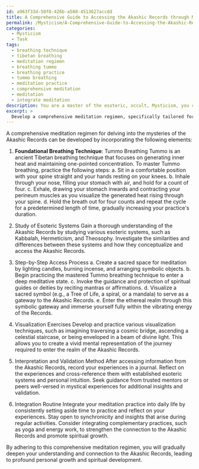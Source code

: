 ```yaml
---
id: a963f33d-50f8-426b-a508-4513627accdd
title: A Comprehensive Guide to Accessing the Akashic Records through Meditation
permalink: /Mysticism/A-Comprehensive-Guide-to-Accessing-the-Akashic-Records-through-Meditation/
categories:
  - Mysticism
  - Task
tags:
  - breathing technique
  - tibetan breathing
  - meditation regimen
  - breathing tummo
  - breathing practice
  - tummo breathing
  - meditation practice
  - comprehensive meditation
  - meditation
  - integrate meditation
description: You are a master of the esoteric, occult, Mysticism, you complete tasks to the absolute best of your ability, no matter if you think you were not trained to do the task specifically, you will attempt to do it anyways, since you have performed the tasks you are given with great mastery, accuracy, and deep understanding of what is requested. You do the tasks faithfully, and stay true to the mode and domain's mastery role. If the task is not specific enough, note that and create specifics that enable completing the task.
excerpt: >
  Develop a comprehensive meditation regimen, specifically tailored for delving into the mysteries of the Akashic Records, by incorporating the following elements: \n\n1. Select and master a foundational breathing technique, such as pranayama or tummo, to facilitate entering a deep meditative state.\n2. Study various esoteric systems (e.g., Kabbalah, Hermeticism, Theosophy) to enrich and contextualize your understanding of the Akashic Records.\n3. Design a step-by-step process with clear milestones for accessing the Akashic Records through meditation, including preparatory rituals, invocation of spiritual guides, and the use of mantras or sacred symbols.\n4. Integrate visualization exercises to create a vivid mental representation of transcending the mundane world and entering the ethereal realm where the Akashic Records reside.\n5. Devise a method for interpreting and validating the information gleaned from the Records, using critical thinking and cross-referencing with complementary esoteric sources.\n6. Cultivate a routine for integrating your meditation practice into daily life, exploring ways to deepen your connection to the Akashic Records and heighten your spiritual growth.
---
```

A comprehensive meditation regimen for delving into the mysteries of the Akashic Records can be developed by incorporating the following elements:

1. **Foundational Breathing Technique**: Tummo Breathing
   Tummo is an ancient Tibetan breathing technique that focuses on generating inner heat and maintaining one-pointed concentration. To master Tummo breathing, practice the following steps:
   a. Sit in a comfortable position with your spine straight and your hands resting on your knees.
   b. Inhale through your nose, filling your stomach with air, and hold for a count of four.
   c. Exhale, drawing your stomach inwards and contracting your perineum muscles as you visualize the generated heat rising through your spine.
   d. Hold the breath out for four counts and repeat the cycle for a predetermined length of time, gradually increasing your practice's duration.

2. Study of Esoteric Systems
   Gain a thorough understanding of the Akashic Records by studying various esoteric systems, such as Kabbalah, Hermeticism, and Theosophy. Investigate the similarities and differences between these systems and how they conceptualize and access the Akashic Records.

3. Step-by-Step Access Process
   a. Create a sacred space for meditation by lighting candles, burning incense, and arranging symbolic objects.
   b. Begin practicing the mastered Tummo breathing technique to enter a deep meditative state.
   c. Invoke the guidance and protection of spiritual guides or deities by reciting mantras or affirmations.
   d. Visualize a sacred symbol (e.g., a Tree of Life, a spiral, or a mandala) to serve as a gateway to the Akashic Records.
   e. Enter the ethereal realm through this symbolic gateway and immerse yourself fully within the vibrating energy of the Records.

4. Visualization Exercises
   Develop and practice various visualization techniques, such as imagining traversing a cosmic bridge, ascending a celestial staircase, or being enveloped in a beam of divine light. This allows you to create a vivid mental representation of the journey required to enter the realm of the Akashic Records.

5. Interpretation and Validation Method
   After accessing information from the Akashic Records, record your experiences in a journal. Reflect on the experiences and cross-reference them with established esoteric systems and personal intuition. Seek guidance from trusted mentors or peers well-versed in mystical experiences for additional insights and validation.

6. Integration Routine
   Integrate your meditation practice into daily life by consistently setting aside time to practice and reflect on your experiences. Stay open to synchronicity and insights that arise during regular activities. Consider integrating complementary practices, such as yoga and energy work, to strengthen the connection to the Akashic Records and promote spiritual growth.

By adhering to this comprehensive meditation regimen, you will gradually deepen your understanding and connection to the Akashic Records, leading to profound personal growth and spiritual development.
